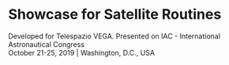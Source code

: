 # Showcase for Satellite Routines
Developed for Telespazio VEGA. Presented on IAC - International Astronautical Congress <br>
October 21-25, 2019 | Washington, D.C., USA 
